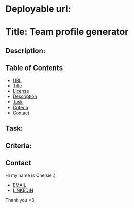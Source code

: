 # Deployable url: 

# Title: Team profile generator



## Description:


## Table of Contents
* [URL](#Url)
* [Title](#Title)
* [License](#License)
* [Description](#Description)
* [Task](#Task)
* [Criteria](#Criteria)
* [Contact](#Contact)

## Task:




## Criteria:



## Contact
Hi my name is Chelsie :)
* [EMAIL](clbgonsalves@gmail.com)
* [LINKEDIN](https://www.linkedin.com/in/chelsiebgonsalves)

Thank you <3

